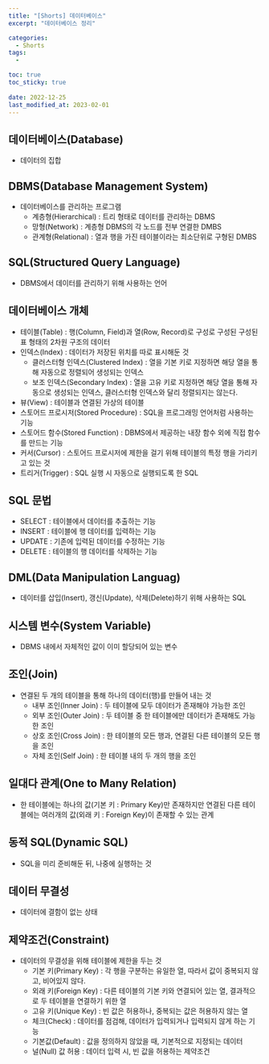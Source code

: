```yaml
---
title: "[Shorts] 데이터베이스"
excerpt: "데이터베이스 정리"

categories:
  - Shorts
tags:
  - 

toc: true
toc_sticky: true
 
date: 2022-12-25
last_modified_at: 2023-02-01
---
```


## **데이터베이스(Database)**
- 데이터의 집합

## **DBMS(Database Management System)**
- 데이터베이스를 관리하는 프로그램
  - 계층형(Hierarchical) : 트리 형태로 데이터를 관리하는 DBMS
  - 망형(Network) : 계층형 DBMS의 각 노드를 전부 연결한 DMBS
  - 관계형(Relational) : 열과 행을 가진 테이블이라는 최소단위로 구형된 DMBS

## **SQL(Structured Query Language)**
- DBMS에서 데이터를 관리하기 위해 사용하는 언어

## **데이터베이스 개체**
- 테이블(Table) : 행(Column, Field)과 열(Row, Record)로 구성로 구성된 구성된 표 형태의 2차원 구조의 데이터
- 인덱스(Index) : 데이터가 저장된 위치를 따로 표시해둔 것
  - 클러스터형 인덱스(Clustered Index) : 열을 기본 키로 지정하면 해당 열을 통해 자동으로 정렬되어 생성되는 인덱스
  - 보조 인덱스(Secondary Index) : 열을 고유 키로 지정하면 해당 열을 통해 자동으로 생성되는 인덱스, 클러스터형 인덱스와 달리 정렬되지는 않는다.
- 뷰(View) : 테이블과 연결된 가상의 테이블
- 스토어드 프로시저(Stored Procedure) : SQL을 프로그래밍 언어처럼 사용하는 기능
- 스토어드 함수(Stored Function) : DBMS에서 제공하는 내장 함수 외에 직접 함수를 만드는 기능
- 커서(Cursor) : 스토어드 프로시저에 제한을 걸기 위해 테이블의 특정 행을 가리키고 있는 것
- 트리거(Trigger) : SQL 실행 시 자동으로 실행되도록 한 SQL

## **SQL 문법**
- SELECT : 테이블에서 데이터를 추출하는 기능
- INSERT : 테이블에 행 데이터를 입력하는 기능
- UPDATE : 기존에 입력된 데이터를 수정하는 기능
- DELETE : 테이블의 행 데이터를 삭제하는 기능

## **DML(Data Manipulation Languag)**
- 데이터를 삽입(Insert), 갱신(Update), 삭제(Delete)하기 위해 사용하는 SQL

## **시스템 변수(System Variable)**
- DBMS 내에서 자체적인 값이 이미 할당되어 있는 변수

## **조인(Join)**
- 연결된 두 개의 테이블을 통해 하나의 데이터(행)를 만들어 내는 것
  - 내부 조인(Inner Join) : 두 테이블에 모두 데이터가 존재해야 가능한 조인
  - 외부 조인(Outer Join) : 두 테이블 중 한 테이블에만 데이터가 존재해도 가능한 조인
  - 상호 조인(Cross Join) : 한 테이블의 모든 행과, 연결된 다른 테이블의 모든 행을 조인
  - 자체 조인(Self Join) : 한 테이블 내의 두 개의 행을 조인

## **일대다 관계(One to Many Relation)** 
- 한 테이블에는 하나의 값(기본 키 : Primary Key)만 존재하지만 연결된 다른 테이블에는 여러개의 값(외래 키 : Foreign Key)이 존재할 수 있는 관계

## **동적 SQL(Dynamic SQL)**
- SQL을 미리 준비해둔 뒤, 나중에 실행하는 것

## **데이터 무결성**
- 데이터에 결함이 없는 상태

## **제약조건(Constraint)**
- 데이터의 무결성을 위해 테이블에 제한을 두는 것
  - 기본 키(Primary Key) : 각 행을 구분하는 유일한 열, 따라서 값이 중복되지 않고, 비어있지 않다.
  - 외래 키(Foreign Key) : 다른 테이블의 기본 키와 연결되어 있는 열, 결과적으로 두 테이블을 연결하기 위한 열
  - 고유 키(Unique Key) : 빈 값은 허용하나, 중복되는 값은 허용하지 않는 열
  - 체크(Check) : 데이터를 점검해, 데이터가 입력되거나 입력되지 않게 하는 기능
  - 기본값(Default) : 값을 정의하지 않았을 때, 기본적으로 지정되는 데이터
  - 널(Null) 값 허용 : 데이터 입력 시, 빈 값을 허용하는 제약조건